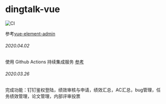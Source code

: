 # dingtalk-vue
![CI](https://github.com/zhanyeye/dingtalk-vue/workflows/CI/badge.svg?branch=master)

参考[vue-element-admin](https://github.com/PanJiaChen/vue-element-admin)

###### 2020.04.02
使用 Github Actions 持续集成服务 [参考](https://segmentfault.com/a/1190000021914414)

###### 2020.03.26
完成功能：钉钉鉴权登陆，绩效审核与申请，绩效汇总，AC汇总，bug管理，任务绩效管理，论文管理，内部评审投票



